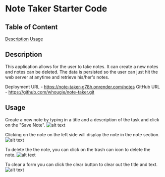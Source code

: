 # Note Taker Starter Code

## Table of Content
[Description](#description)
[Usage](#usage)

## Description
This application allows for the user to take notes.  It can create a new notes and notes can be deleted.  The data is persisted so the user can just hit the web server at anytime and retrieve his/her's notes.

Deployment URL - https://note-taker-g78h.onrender.com/notes
GitHub URL - https://github.com/whougie/note-taker.git

## Usage

Create a new note by typing in a title and a description of the task and click on the "Save Note". 
![alt text](image.png)

Clicking on the note on the left side will display the note in the note section.
![alt text](image-1.png)

To delete the the note, you can click on the trash can icon to delete the note.
![alt text](image-2.png)

To clear a form you can click the clear button to clear out the title and text.
![alt text](image-3.png)